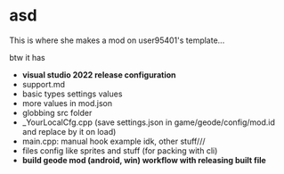 # asd

This is where she makes a mod on user95401's template...

btw it has 
- **visual studio 2022 release configuration**
- support.md
- basic types settings values
- more values in mod.json
- globbing src folder
- _YourLocalCfg.cpp (save settings.json in game/geode/config/mod.id and replace by it on load)
- main.cpp: manual hook example idk, other stuff///
- files config like sprites and stuff (for packing with cli)
- **build geode mod (android, win) workflow with releasing built file**